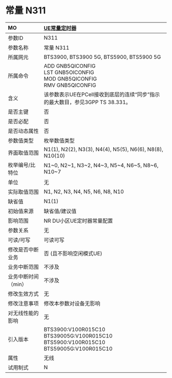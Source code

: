 # 常量 N311<table><thread><tr><th align = "left">MO</th><th align = "left"><a href = "index.html#常量 N311-3">UE常量定时器</a></td></tr></thread><tbody><tr><td>参数ID</td><td>N311</td></tr><tr><td>参数名称</td><td>常量 N311</td></tr><tr><td>所属网元</td><td>BTS3900, BTS3900 5G, BTS5900, BTS5900 5G</td></tr><tr><td>所属命令</td><td>ADD GNB5QICONFIG<br>LST GNB5OICONFIG<br>MOD GNB5QICONFIG<br>RMV GNB5QICONFIG</td></tr><tr><td>含义</td><td>该参数表示UE在PCell接收到底层的连续“同步”指示的最大数目，参见3GPP TS 38.331。</td></tr><tr><td>是否主键</td><td>否</td></tr><tr><td>是否必配</td><td>否</td></tr><tr><td>是否动态属性</td><td>否</td></tr><tr><td>参数值类型</td><td>枚举数值类型</td></tr><tr><td>界面取值范围</td><td>N1(1), N2(2), N3(3), N4(4), N5(5), N6(6), N8(8), N10(10)</td></tr><tr><td>枚举编号/比特位</td><td>N1~0, N2~1, N3~2, N4~3, N5~4, N6~5, N8~6, N10~7</td></tr><tr><td>单位</td><td>无</td></tr><tr><td>实际取值范围</td><td>N1, N2, N3, N4, N5, N6, N8, N10</td></tr><tr><td>缺省值</td><td>N1(1)</td></tr><tr><td>初始值来源</td><td>缺省值/建议值</td></tr><tr><td>影响范围</td><td>NR DU小区UE定时器常量配置</td></tr><tr><td>参数关系</td><td>无</td></tr><tr><td>可读/可写</td><td>可读可写</td></tr><tr><td>修改是否中断业务</td><td>否 (且不影响空闲模式UE)</td></tr><tr><td>业务中断范围</td><td>不涉及</td></tr><tr><td>业务中断时间（min）</td><td>不涉及</td></tr><tr><td>修改生效方式</td><td>无</td></tr><tr><td>修改注意事项</td><td>修改本参数对设备无影响</td></tr><tr><td>对无线性能的影响</td><td>无</td></tr><tr><td>引入版本</td><td>BTS3900:V100R015C10<br>BTS39005G:V100R015C10<br>BTS5900:V100R015C10<br>BTS59005G:V100R015C10</td></tr><tr><td>属性</td><td>无线</td></tr><tr><td>试用制式</td><td>N</td></tr></tbody></table>